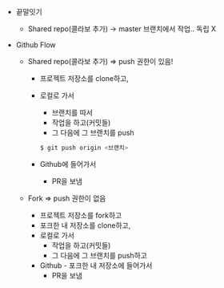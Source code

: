 * 끝말잇기

  * Shared repo(콜라보 추가) -> master 브랜치에서 작업.. 독립 X

* Github Flow

  * Shared repo(콜라보 추가) => push 권한이 있음!

    * 프로젝트 저장소를 clone하고,

    * 로컬로 가서

      * 브랜치를 따서 
      * 작업을 하고(커밋들)
      * 그 다음에 그 브랜치를 push

      ```bash
      $ git push origin <브랜치>
      ```

    * Github에 들어가서

      * PR을 보냄

  * Fork => push 권한이 없음

    * 프로젝트 저장소를 fork하고
    * 포크한 내 저장소를 clone하고,
    * 로컬로 가서
      * 작업을 하고(커밋들)
      * 그 다음에 그 브랜치를 push하고
    * Github - 포크한 내 저장소에 들어가서
      * PR을 보냄